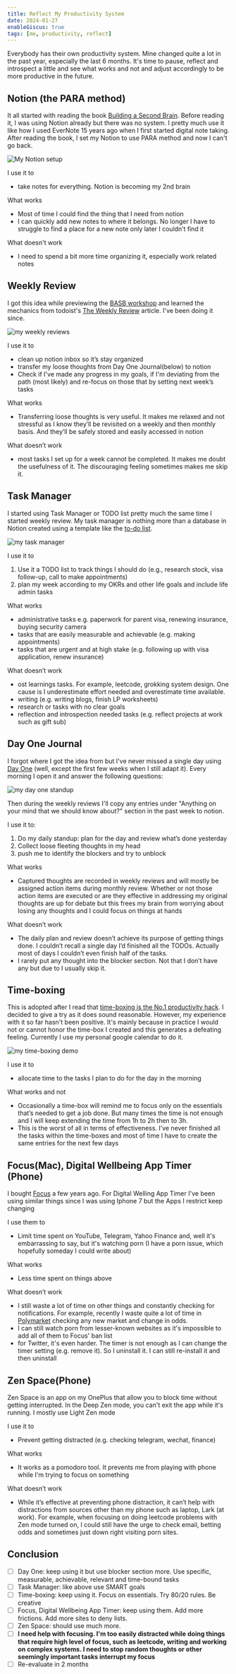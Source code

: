 ```yaml
---
title: Reflect My Productivity System
date: 2024-01-27
enableGiscus: true
tags: [me, productivity, reflect]
---
```

Everybody has their own productivity system. Mine changed quite a lot in the past year, especially the last 6 months. It's time to pause, reflect and introspect a little and see what works and not and adjust accordingly to be more productive in the future.

## Notion (the PARA method)

It all started with reading the book [Building a Second Brain](https://www.amazon.com/Building-Second-Brain-Organize-Potential/dp/1982167386). Before reading it, I was using Notion already but there was no system. I pretty much use it like how I used EverNote 15 years ago when I first started digital note taking. After reading the book, I set my Notion to use PARA method and now I can't go back.

![My Notion setup](/my-notion-setup.png)

I use it to

- take notes for everything. Notion is becoming my 2nd brain

What works

- Most of time I could find the thing that I need from notion
- I can quickly add new notes to where it belongs. No longer I have to struggle to find a place for a new note only later I couldn’t find it

What doesn't work

- I need to spend a bit more time organizing it, especially work related notes

## Weekly Review

I got this idea while previewing the [BASB workshop](https://www.buildingasecondbrain.com/foundation) and learned the mechanics from todoist's [The Weekly Review](https://todoist.com/productivity-methods/weekly-review) article. I've been doing it since.

![my weekly reviews](/my-weekly-reviews.png)

I use it to

- clean up notion inbox so it’s stay organized
- transfer my loose thoughts from Day One Journal(below) to notion
- Check if I've made any progress in my goals, if I'm deviating from the path (most likely) and re-focus on those that by setting next week’s tasks

What works

- Transferring loose thoughts is very useful. It makes me relaxed and not stressful as I know they’ll be revisited on a weekly and then monthly basis. And they’ll be safely stored and easily accessed in notion

What doesn’t work

- most tasks I set up for a week cannot be completed. It makes me doubt the usefulness of it. The discouraging feeling sometimes makes me skip it.

## Task Manager

I started using Task Manager or TODO list pretty much the same time I started weekly review. My task manager is nothing more than a database in Notion created using a template like the [to-do list](https://www.notion.so/templates/to-do-list).

![my task manager](/my-task-manager.png)

I use it to

1. Use it a TODO list to track things I should do (e.g., research stock, visa follow-up, call to make appointments)
2. plan my week according to my OKRs and other life goals and include life admin tasks

What works

- administrative tasks e.g. paperwork for parent visa, renewing insurance, buying security camera
- tasks that are easily measurable and achievable (e.g. making appointments)
- tasks that are urgent and at high stake (e.g. following up with visa application, renew insurance)

What doesn’t work

- ost learnings tasks. For example, leetcode, grokking system design. One cause is I underestimate effort needed and overestimate time available.
- writing (e.g. writing blogs, finish LP worksheets)
- research or tasks with no clear goals
- reflection and introspection needed tasks (e.g. reflect projects at work such as gift sub)

## Day One Journal

I forgot where I got the idea from but I've never missed a single day using [Day One](https://dayone.me/) (well, except the first few weeks when I still adapt it). Every morning I open it and answer the following questions:

![my day one standup](/my-day-one-standup.png)

Then during the weekly reviews I'll copy any entries under "Anything on your mind that we should know about?" section in the past week to notion.

I use it to:

1. Do my daily standup: plan for the day and review what’s done yesterday
2. Collect loose fleeting thoughts in my head
3. push me to identify the blockers and try to unblock

What works

- Captured thoughts are recorded in weekly reviews and will mostly be assigned action items during monthly review. Whether or not those action items are executed or are they effective in addressing my original thoughts are up for debate but this frees my brain from worrying about losing any thoughts and I could focus on things at hands

What doesn’t work

- The daily plan and review doesn’t achieve its purpose of getting things done. I couldn’t recall a single day I’d finished all the TODOs. Actually most of days I couldn’t even finish half of the tasks.
- I rarely put any thought into the blocker section. Not that I don’t have any but due to I usually skip it.

## Time-boxing

This is adopted after I read that [time-boxing is the No.1 productivity hack](https://hbr.org/2021/09/whats-the-1-productivity-tool-for-me-its-timeboxing). I decided to give a try as it does sound reasonable. However, my experience with it so far hasn't been positive. It's mainly because in practice I would not or cannot honor the time-box I created and this generates a defeating feeling. Currently I use my personal google calendar to do it.

![my time-boxing demo](/my-time-boxing-demo.png)

I use it to

- allocate time to the tasks I plan to do for the day in the morning

What works and not

- Occasionally a time-box will remind me to focus only on the essentials that’s needed to get a job done. But many times the time is not enough and I will keep extending the time from 1h to 2h then to 3h.
- This is the worst of all in terms of effectiveness. I’ve never finished all the tasks within the time-boxes and most of time I have to create the same entries for the next few days

## Focus(Mac), Digital Wellbeing App Timer (Phone)

I bought [Focus](https://heyfocus.com/) a few years ago. For Digital Welling App Timer I've been using similar things since I was using Iphone 7 but the Apps I restrict keep changing

I use them to

- Limit time spent on YouTube, Telegram, Yahoo Finance and, well it's embarrassing to say, but it's watching porn (I have a porn issue, which hopefully someday I could write about)

What works

- Less time spent on things above

What doesn’t work

- I still waste a lot of time on other things and constantly checking for notifications. For example, recently I waste quite a lot of time in [Polymarket](https://polymarket.com/) checking any new market and change in odds.
- I can still watch porn from lesser-known websites as it's impossible to add all of them to Focus' ban list
- for Twitter, it's even harder. The timer is not enough as I can change the timer setting (e.g. remove it). So I uninstall it. I can still re-install it and then uninstall

## Zen Space(Phone)

Zen Space is an app on my OnePlus that allow you to block time without getting interrupted. In the Deep Zen mode, you can't exit the app while it's running. I mostly use Light Zen mode

I use it to

- Prevent getting distracted (e.g. checking telegram, wechat, finance)

What works

- It works as a pomodoro tool. It prevents me from playing with phone while I'm trying to focus on something

What doesn’t work

- While it’s effective at preventing phone distraction, it can’t help with distractions from sources other than my phone such as laptop, Lark (at work). For example, when focusing on doing leetcode problems with Zen mode turned on, I could still have the urge to check email, betting odds and sometimes just down right visiting porn sites.

## Conclusion

- [ ]  Day One: keep using it but use blocker section more. Use specific, measurable, achievable, relevant and time-bound tasks
- [ ]  Task Manager: like above use SMART goals
- [ ]  Time-boxing: keep using it. Focus on essentials. Try 80/20 rules. Be creative
- [ ]  Focus, Digital Wellbeing App Timer: keep using them. Add more frictions. Add more sites to deny lists.
- [ ]  Zen Space: should use much more.
- [ ]  **I need help with focusing. I'm too easily distracted while doing things that require high level of focus, such as leetcode, writing and working on complex systems. I need to stop random thoughts or other seemingly important tasks interrupt my focus**
- [ ]  Re-evaluate in 2 months
